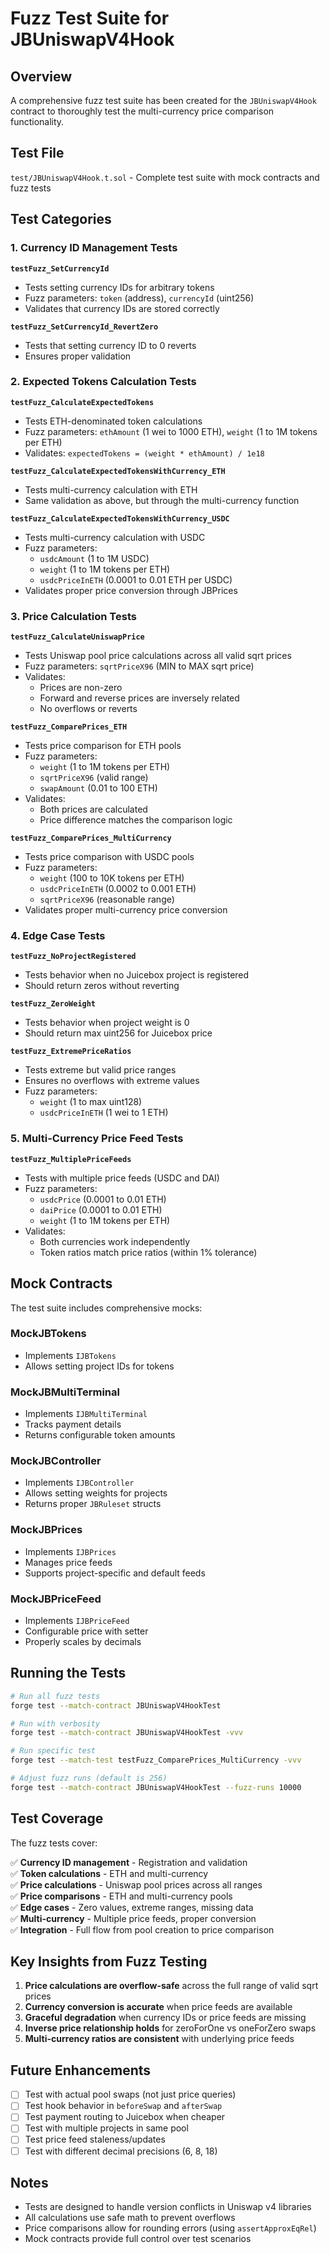# Fuzz Test Suite for JBUniswapV4Hook

## Overview

A comprehensive fuzz test suite has been created for the `JBUniswapV4Hook` contract to thoroughly test the multi-currency price comparison functionality.

## Test File

`test/JBUniswapV4Hook.t.sol` - Complete test suite with mock contracts and fuzz tests

## Test Categories

### 1. Currency ID Management Tests

**`testFuzz_SetCurrencyId`**
- Tests setting currency IDs for arbitrary tokens
- Fuzz parameters: `token` (address), `currencyId` (uint256)
- Validates that currency IDs are stored correctly

**`testFuzz_SetCurrencyId_RevertZero`**
- Tests that setting currency ID to 0 reverts
- Ensures proper validation

### 2. Expected Tokens Calculation Tests

**`testFuzz_CalculateExpectedTokens`**
- Tests ETH-denominated token calculations
- Fuzz parameters: `ethAmount` (1 wei to 1000 ETH), `weight` (1 to 1M tokens per ETH)
- Validates: `expectedTokens = (weight * ethAmount) / 1e18`

**`testFuzz_CalculateExpectedTokensWithCurrency_ETH`**
- Tests multi-currency calculation with ETH
- Same validation as above, but through the multi-currency function

**`testFuzz_CalculateExpectedTokensWithCurrency_USDC`**
- Tests multi-currency calculation with USDC
- Fuzz parameters:
  - `usdcAmount` (1 to 1M USDC)
  - `weight` (1 to 1M tokens per ETH)
  - `usdcPriceInETH` (0.0001 to 0.01 ETH per USDC)
- Validates proper price conversion through JBPrices

### 3. Price Calculation Tests

**`testFuzz_CalculateUniswapPrice`**
- Tests Uniswap pool price calculations across all valid sqrt prices
- Fuzz parameters: `sqrtPriceX96` (MIN to MAX sqrt price)
- Validates:
  - Prices are non-zero
  - Forward and reverse prices are inversely related
  - No overflows or reverts

**`testFuzz_ComparePrices_ETH`**
- Tests price comparison for ETH pools
- Fuzz parameters:
  - `weight` (1 to 1M tokens per ETH)
  - `sqrtPriceX96` (valid range)
  - `swapAmount` (0.01 to 100 ETH)
- Validates:
  - Both prices are calculated
  - Price difference matches the comparison logic

**`testFuzz_ComparePrices_MultiCurrency`**
- Tests price comparison with USDC pools
- Fuzz parameters:
  - `weight` (100 to 10K tokens per ETH)
  - `usdcPriceInETH` (0.0002 to 0.001 ETH) 
  - `sqrtPriceX96` (reasonable range)
- Validates proper multi-currency price conversion

### 4. Edge Case Tests

**`testFuzz_NoProjectRegistered`**
- Tests behavior when no Juicebox project is registered
- Should return zeros without reverting

**`testFuzz_ZeroWeight`**
- Tests behavior when project weight is 0
- Should return max uint256 for Juicebox price

**`testFuzz_ExtremePriceRatios`**
- Tests extreme but valid price ranges
- Ensures no overflows with extreme values
- Fuzz parameters:
  - `weight` (1 to max uint128)
  - `usdcPriceInETH` (1 wei to 1 ETH)

### 5. Multi-Currency Price Feed Tests

**`testFuzz_MultiplePriceFeeds`**
- Tests with multiple price feeds (USDC and DAI)
- Fuzz parameters:
  - `usdcPrice` (0.0001 to 0.01 ETH)
  - `daiPrice` (0.0001 to 0.01 ETH)
  - `weight` (1 to 1M tokens per ETH)
- Validates:
  - Both currencies work independently
  - Token ratios match price ratios (within 1% tolerance)

## Mock Contracts

The test suite includes comprehensive mocks:

### MockJBTokens
- Implements `IJBTokens`
- Allows setting project IDs for tokens

### MockJBMultiTerminal
- Implements `IJBMultiTerminal`
- Tracks payment details
- Returns configurable token amounts

### MockJBController
- Implements `IJBController`
- Allows setting weights for projects
- Returns proper `JBRuleset` structs

### MockJBPrices
- Implements `IJBPrices`
- Manages price feeds
- Supports project-specific and default feeds

### MockJBPriceFeed
- Implements `IJBPriceFeed`
- Configurable price with setter
- Properly scales by decimals

## Running the Tests

```bash
# Run all fuzz tests
forge test --match-contract JBUniswapV4HookTest

# Run with verbosity
forge test --match-contract JBUniswapV4HookTest -vvv

# Run specific test
forge test --match-test testFuzz_ComparePrices_MultiCurrency -vvv

# Adjust fuzz runs (default is 256)
forge test --match-contract JBUniswapV4HookTest --fuzz-runs 10000
```

## Test Coverage

The fuzz tests cover:

✅ **Currency ID management** - Registration and validation  
✅ **Token calculations** - ETH and multi-currency  
✅ **Price calculations** - Uniswap pool prices across all ranges  
✅ **Price comparisons** - ETH and multi-currency pools  
✅ **Edge cases** - Zero values, extreme ranges, missing data  
✅ **Multi-currency** - Multiple price feeds, proper conversion  
✅ **Integration** - Full flow from pool creation to price comparison

## Key Insights from Fuzz Testing

1. **Price calculations are overflow-safe** across the full range of valid sqrt prices
2. **Currency conversion is accurate** when price feeds are available
3. **Graceful degradation** when currency IDs or price feeds are missing
4. **Inverse price relationship holds** for zeroForOne vs oneForZero swaps
5. **Multi-currency ratios are consistent** with underlying price feeds

## Future Enhancements

- [ ] Test with actual pool swaps (not just price queries)
- [ ] Test hook behavior in `beforeSwap` and `afterSwap`
- [ ] Test payment routing to Juicebox when cheaper
- [ ] Test with multiple projects in same pool
- [ ] Test price feed staleness/updates
- [ ] Test with different decimal precisions (6, 8, 18)

## Notes

- Tests are designed to handle version conflicts in Uniswap v4 libraries
- All calculations use safe math to prevent overflows
- Price comparisons allow for rounding errors (using `assertApproxEqRel`)
- Mock contracts provide full control over test scenarios

